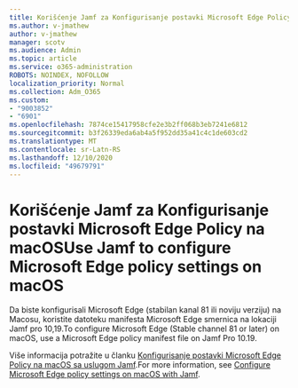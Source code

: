 ```yaml
---
title: Korišćenje Jamf za Konfigurisanje postavki Microsoft Edge Policy na macOS
ms.author: v-jmathew
author: v-jmathew
manager: scotv
ms.audience: Admin
ms.topic: article
ms.service: o365-administration
ROBOTS: NOINDEX, NOFOLLOW
localization_priority: Normal
ms.collection: Adm_O365
ms.custom:
- "9003852"
- "6901"
ms.openlocfilehash: 7874ce15417958cfe2e3b2ff068b3eb7241e6812
ms.sourcegitcommit: b3f26339eda6ab4a5f952dd35a41c4c1de603cd2
ms.translationtype: MT
ms.contentlocale: sr-Latn-RS
ms.lasthandoff: 12/10/2020
ms.locfileid: "49679791"
---
```

# <a name="use-jamf-to-configure-microsoft-edge-policy-settings-on-macos"></a><span data-ttu-id="a7e8a-102">Korišćenje Jamf za Konfigurisanje postavki Microsoft Edge Policy na macOS</span><span class="sxs-lookup"><span data-stu-id="a7e8a-102">Use Jamf to configure Microsoft Edge policy settings on macOS</span></span>

<span data-ttu-id="a7e8a-103">Da biste konfigurisali Microsoft Edge (stabilan kanal 81 ili noviju verziju) na Macosu, koristite datoteku manifesta Microsoft Edge smernica na lokaciji Jamf pro 10,19.</span><span class="sxs-lookup"><span data-stu-id="a7e8a-103">To configure Microsoft Edge (Stable channel 81 or later) on macOS, use a Microsoft Edge policy manifest file on Jamf Pro 10.19.</span></span>

<span data-ttu-id="a7e8a-104">Više informacija potražite u članku [Konfigurisanje postavki Microsoft Edge Policy na macOS sa uslugom Jamf](https://go.microsoft.com/fwlink/?linkid=2134761).</span><span class="sxs-lookup"><span data-stu-id="a7e8a-104">For more information, see [Configure Microsoft Edge policy settings on macOS with Jamf](https://go.microsoft.com/fwlink/?linkid=2134761).</span></span>
